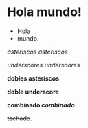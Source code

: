 # Hola mundo!

+ Hola
+ mundo.

*asteriscos asteriscos*

_underscores underscores_

**dobles asteriscos**

__doble underscore__

**combinado _combinado_**.

~~tachado~~.
